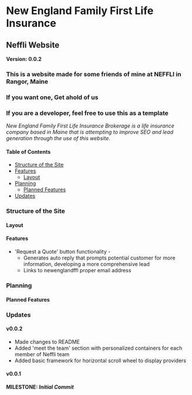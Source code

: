 # New England Family First Life Insurance
## Neffli Website
**Version: 0.0.2**

### This is a website made for some friends of mine at NEFFLI in Rangor, Maine
### If you want one, Get ahold of us
### If you are a developer, feel free to use this as a template

*New England Family First Life Insurance Brokerage is a life insurance company based in Maine that is attempting to improve SEO and lead generation through the use of this website.*

#### Table of Contents
* [Structure of the Site](#structure-of-the-site)
* [Features](#features)
    * [Layout](#layout)
* [Planning](#planning)
    * [Planned Features](#planned-features)
* [Updates](#updates)


### Structure of the Site


#### Layout


#### Features
* 'Request a Quote' button functionality - 
	* Generates auto reply that prompts potential customer for more information, developing a more comprehensive lead
	* Links to newenglandffl proper email address

### Planning


#### Planned Features


### Updates

#### v0.0.2
* Made changes to README
* Added 'meet the team' section with personalized containers for each member of Neffli team
* Added basic framework for horizontal scroll wheel to display providers

#### v0.0.1
**MILESTONE: *Initial Commit***
